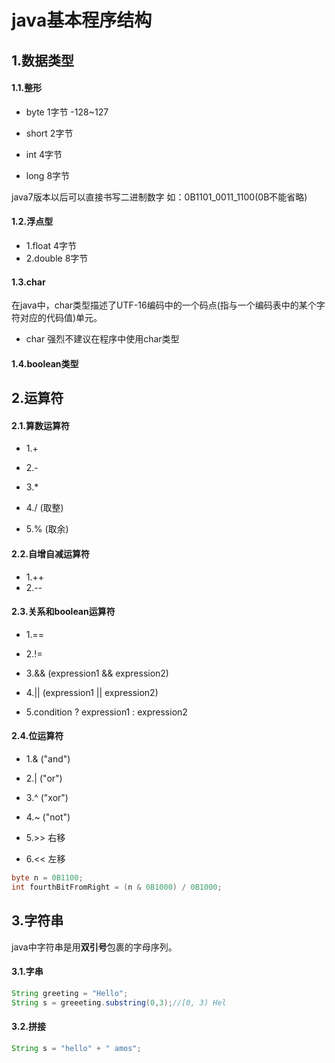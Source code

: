 # java基本程序结构

## 1.数据类型

#### 1.1.整形

- byte    1字节 -128~127

- short  2字节

- int       4字节

- long    8字节

java7版本以后可以直接书写二进制数字 如：0B1101_0011_1100(0B不能省略)

#### 1.2.浮点型

- 1.float       4字节
- 2.double  8字节

#### 1.3.char

在java中，char类型描述了UTF-16编码中的一个码点(指与一个编码表中的某个字符对应的代码值)单元。

- char 强烈不建议在程序中使用char类型

#### 1.4.boolean类型



## 2.运算符

#### 2.1.算数运算符

- 1.+
- 2.-
- 3.*
- 4./   (取整)

- 5.% (取余)



#### 2.2.自增自减运算符

- 1.++
- 2.--



#### 2.3.关系和boolean运算符

- 1.==
- 2.!=
- 3.&&  (expression1 && expression2)
- 4.||   (expression1 || expression2)

- 5.condition ? expression1 : expression2



#### 2.4.位运算符

- 1.&   ("and")

- 2.|    ("or")

- 3.^    ("xor")
- 4.~    ("not")
- 5.>>  右移
- 6.<<  左移

```java
byte n = 0B1100;
int fourthBitFromRight = (n & 0B1000) / 0B1000;
```



## 3.字符串

java中字符串是用**双引号**包裹的字母序列。

#### 3.1.字串

```java
String greeting = "Hello";
String s = greeeting.substring(0,3);//[0, 3) Hel
```

#### 3.2.拼接

```java
String s = "hello" + " amos";
```


